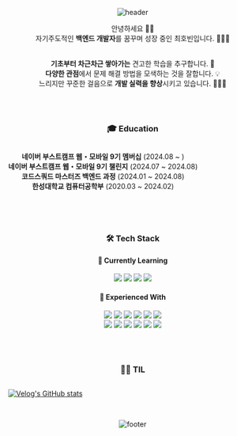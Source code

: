 <!-- 핑크
<div align="center">

![header](https://capsule-render.vercel.app/api?type=waving&color=0:FFC9DE,100:FFE0E9&height=300&section=header&text=zzawang's%20Coding%20Universe✨&fontSize=50&fontColor=FF8CB4&animation=twinkling&fontAlignY=40&desc=🌱%20Learning%20and%20Growing%20|%20💻%20Backend%20Developer&descSize=18&descAlignY=60&descAlign=50&descColor=FF8CB4)

</div>

<div align="center">
 
![footer](https://capsule-render.vercel.app/api?type=waving&color=0:FFE0E9,100:FFC9DE&height=200&section=footer&text=📚%20Always%20Learning:%20Java%20|%20Spring%20|%20JavaScript%20|%20Node.js%20|%20Network%20%20&fontSize=18&fontColor=FF8CB4&animation=twinkling&fontAlignY=65)

</div>
-->

<!-- 보라
<div align="center">

![header](https://capsule-render.vercel.app/api?type=waving&color=0:E0D9FF,100:FFF0F5&height=300&section=header&text=zzawang's%20Coding%20Universe✨&fontSize=50&fontColor=9F8FEF&animation=twinkling&fontAlignY=40&desc=🌱%20Learning%20and%20Growing%20|%20💻%20Backend%20Developer&descSize=18&descAlignY=60&descAlign=50&descColor=9F8FEF)

</div>

<div align="center">
 
![footer](https://capsule-render.vercel.app/api?type=waving&color=0:FFF0F5,100:E0D9FF&height=200&section=footer&text=📚%20Always%20Learning:%20Java%20|%20Spring%20|%20JavaScript%20|%20Node.js%20|%20Network%20%20&fontSize=18&fontColor=9F8FEF&animation=twinkling&fontAlignY=65)

</div>
-->


<!-- 블루
<div align="center">

![header](https://capsule-render.vercel.app/api?type=waving&color=0:E6F3FF,100:FFF0F8&height=300&section=header&text=zzawang's%20Coding%20Universe✨&fontSize=50&fontColor=6495ED&animation=twinkling&fontAlignY=40&desc=🌱%20Learning%20and%20Growing%20|%20💻%20Backend%20Developer&descSize=18&descAlignY=60&descAlign=50&descColor=6495ED)

</div>

<div align="center">
 
![footer](https://capsule-render.vercel.app/api?type=waving&color=0:FFF0F8,100:E6F3FF&height=200&section=footer&text=📚%20Always%20Learning:%20Java%20|%20Spring%20|%20JavaScript%20|%20Node.js%20|%20Network%20%20&fontSize=18&fontColor=6495ED&animation=twinkling&fontAlignY=65)

</div>

-->


<div align="center">

![header](https://capsule-render.vercel.app/api?type=waving&color=0:E0FFF8,100:FFF2E5&height=300&section=header&text=zzawang's%20Coding%20Universe✨&fontSize=50&fontColor=66CDAA&animation=twinkling&fontAlignY=40&desc=🌱%20Learning%20and%20Growing%20|%20💻%20Backend%20Developer&descSize=18&descAlignY=60&descAlign=50&descColor=66CDAA)


<!--
<div align="center">

[![Top Langs](https://github-readme-stats.vercel.app/api/top-langs/?username=zzawang&layout=compact&bg_color=FFF2E5&title_color=66CDAA&text_color=66CDAA&border_color=66CDAA)](https://github.com/anuraghazra/github-readme-stats)

</div>
-->


안녕하세요 👋🏻 <br>
자기주도적인 **백엔드 개발자**를 꿈꾸며 성장 중인 최호빈입니다. 👩🏻‍💻 <br><br>

**기초부터 차근차근 쌓아가는** 견고한 학습을 추구합니다. 🐢<br>
**다양한 관점**에서 문제 해결 방법을 모색하는 것을 잘합니다. 💡<br>
느리지만 꾸준한 걸음으로 **개발 실력을 향상**시키고 있습니다. 🏃🏻‍♀️<br>

<br><br>

<h3 align="center">🎓 Education</h3>
<div style="display:flex; flex-direction:row;">
    
**네이버 부스트캠프 웹・모바일 9기 멤버십** (2024.08 ~ ) <br>
**네이버 부스트캠프 웹・모바일 9기 챌린지** (2024.07 ~ 2024.08) <br>
**코드스쿼드 마스터즈 백엔드 과정** (2024.01 ~ 2024.08) <br>
**한성대학교 컴퓨터공학부** (2020.03 ~ 2024.02) <br>
</div>

<br><br>

<div align="center">

### 🛠 Tech Stack

#### 🌱 Currently Learning
<p>
  <img src="https://img.shields.io/badge/JavaScript-F7DF1E?style=for-the-badge&logo=javascript&logoColor=black" />
  <img src="https://img.shields.io/badge/TypeScript-3178C6?style=for-the-badge&logo=typescript&logoColor=white" />
  <img src="https://img.shields.io/badge/Node.js-339933?style=for-the-badge&logo=nodedotjs&logoColor=white" />
  <img src="https://img.shields.io/badge/Express.js-000000?style=for-the-badge&logo=express&logoColor=white" />
</p>

#### 💼 Experienced With
<p>
  <img src="https://img.shields.io/badge/Java-007396?style=for-the-badge&logo=java&logoColor=white" />
  <img src="https://img.shields.io/badge/Spring-6DB33F?style=for-the-badge&logo=spring&logoColor=white" />
  <img src="https://img.shields.io/badge/Python-3776AB?style=for-the-badge&logo=python&logoColor=white" />
  <img src="https://img.shields.io/badge/Docker-2496ED?style=for-the-badge&logo=docker&logoColor=white" />
  <img src="https://img.shields.io/badge/AWS-232F3E?style=for-the-badge&logo=amazonaws&logoColor=white" />
  <img src="https://img.shields.io/badge/Nginx-009639?style=for-the-badge&logo=nginx&logoColor=white" />
  <br>
  <img src="https://img.shields.io/badge/Git-F05032?style=for-the-badge&logo=git&logoColor=white" />
  <img src="https://img.shields.io/badge/MySQL-4479A1?style=for-the-badge&logo=mysql&logoColor=white" />
  <img src="https://img.shields.io/badge/Redis-DC382D?style=for-the-badge&logo=redis&logoColor=white" />
  <img src="https://img.shields.io/badge/React-61DAFB?style=for-the-badge&logo=react&logoColor=black" />
  <img src="https://img.shields.io/badge/HTML5-E34F26?style=for-the-badge&logo=html5&logoColor=white" />
  <img src="https://img.shields.io/badge/CSS3-1572B6?style=for-the-badge&logo=css3&logoColor=white" />
</p>

</div>

<br><br>

<!--
<h3 align="center">🧪 Algorithm</h3>

<div>
    
[![Solved.ac Profile](http://mazassumnida.wtf/api/v2/generate_badge?boj=)](https://solved.ac//)

</div>

<br><br>
-->

<h3 align="center">✍🏻 TIL</h3>
<div style="display:flex; flex-direction:row;">
    
     
[![Velog's GitHub stats](https://velog-readme-stats.vercel.app/api?name=zzawang)](https://velog.io/@zzawang/posts)
</div>

<br>
 
![footer](https://capsule-render.vercel.app/api?type=waving&color=0:FFF2E5,100:E0FFF8&height=200&section=footer&text=📚%20Always%20Learning:%20Java%20|%20Spring%20|%20JavaScript%20|%20Node.js%20|%20Network%20%20&fontSize=18&fontColor=66CDAA&animation=twinkling&fontAlignY=65)

</div>
